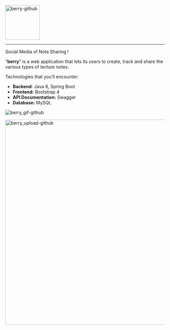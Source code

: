 <img width="109" alt="berry-github" src="https://user-images.githubusercontent.com/45098108/62473634-d7d61b80-b7a9-11e9-9a1b-926ed6a930fb.png">

---

Social Media of Note Sharing !

“**berry**” is a web application that lets its users to create, track and share the various types of lecture notes.

Technologies that you’ll encounter:

- **Backend**: Java 8, Spring Boot
- **Frontend:** Bootstrap 4
- **API Documentation:** Swagger 
- **Database:** MySQL


![berry_gif-github](https://user-images.githubusercontent.com/45098108/62473980-95f9a500-b7aa-11e9-9b0c-0090986a3d23.gif)


<img width="648" alt="berry_upload-github" src="https://user-images.githubusercontent.com/45098108/62474513-b8d88900-b7ab-11e9-9c37-b71cf5dfdc8f.png">
